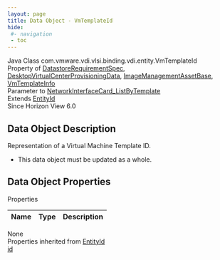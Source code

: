 ```yaml
---
layout: page
title: Data Object - VmTemplateId
hide:
 #- navigation
 - toc
---
```


  
  
  



Java Class
    com.vmware.vdi.vlsi.binding.vdi.entity.VmTemplateId  
Property of
     [DatastoreRequirementSpec](vdi.utils.virtualcenter.Datastore.DatastoreRequirementSpec.md#field_detail), [DesktopVirtualCenterProvisioningData](vdi.resources.Desktop.VirtualCenterProvisioningData.md#field_detail), [ImageManagementAssetBase](vdi.utils.imagemanagement.ImageManagementAsset.ImageManagementAssetBase.md#field_detail), [VmTemplateInfo](vdi.utils.virtualcenter.VmTemplate.VmTemplateInfo.md#field_detail)  
Parameter to
     [NetworkInterfaceCard_ListByTemplate](vdi.utils.virtualcenter.NetworkInterfaceCard.md#listByTemplate)  
Extends
     [EntityId](vdi.EntityId.md)  
Since 
    Horizon View 6.0

## Data Object Description 

Representation of a Virtual Machine Template ID. 

  * This data object must be updated as a whole.



## Data Object Properties

Properties

Name |  Type |  Description   
---|---|---  
None  
Properties inherited from [EntityId](vdi.EntityId.md)  
[id](vdi.EntityId.md#id)  
  
  

  
  

